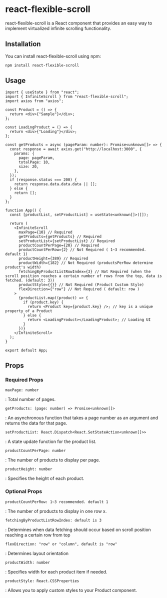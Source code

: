 # react-flexible-scroll
react-flexible-scroll is a React component that provides an easy way to implement virtualized infinite scrolling functionality.


## Installation
You can install react-flexible-scroll using npm:
```
npm install react-flexible-scroll
```

## Usage

```
import { useState } from "react";
import { InfiniteScroll } from "react-flexible-scroll";
import axios from "axios";

const Product = () => {
  return <div>{"Sample"}</div>;
};

const LoadingProduct = () => {
  return <div>{"Loading"}</div>;
};

const getProducts = async (pageParam: number): Promise<unknown[]> => {
  const response = await axios.get("http://localhost:3000", {
    params: {
      page: pageParam,
      totalPage: 10,
      size: 20,
    },
  });
  if (response.status === 200) {
    return response.data.data.data || [];
  } else {
    return [];
  }
};

function App() {
  const [productList, setProductList] = useState<unknown[]>([]);

  return (
    <InfiniteScroll
      maxPage={10} // Required
      getProducts={getProducts} // Required
      setProductList={setProductList} // Required
      productCountPerPage={20} // Required
      productCountPerRow={2} // Not Required ( 1~3 recommended. default 1)
      productHeight={389} // Required
      productWidth={182} // Not Required (productsPerRow determine product's width)
      fetchingByProductListRowIndex={3} // Not Required (when the scroll position reaches a certain number of rows from the top, data is fetched. (default: 3))
      productStyle={{}} // Not Required (Product Custom Style)
      flexDirection={"row"} // Not Required ( default: row )
    >
      {productList.map((product) => {
        if (product.key) {
          return <Product key={product.key} />; // key is a unique property of a Product
        } else {
          return <LoadingProduct></LoadingProduct>; // Loading UI
        }
      })}
    </InfiniteScroll>
  );
}

export default App;

```

## Props

### Required Props

```
maxPage: number
```
: Total number of pages. 

```
getProducts: (page: number) => Promise<unknown[]>
```
: An asynchronous function that takes a page number as an argument and returns the data for that page.

```
setProductList: React.Dispatch<React.SetStateAction<unknown[]>>
```
: A state update function for the product list.

```
productCountPerPage: number 
```
: The number of products to display per page.

```
productHeight: number
```
: Specifies the height of each product.


### Optional Props

```
productCountPerRow: 1~3 recommended. default 1
```
: The number of products to display in one row x.

```
fetchingByProductListRowIndex: default is 3
```
: Determines when data fetching should occur based on scroll position reaching a certain row from top

```
flexDirection: "row" or "column", default is "row" 
```
: Determines layout orientation

```
productWidth: number 
```
: Specifies width for each product item if needed.

```
productStyle: React.CSSProperties
```
: Allows you to apply custom styles to your Product component.


